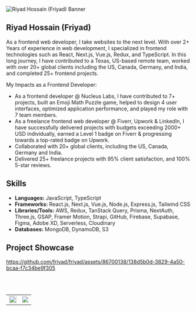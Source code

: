 ![Riyad Hossain (Friyad) Banner](https://github.com/friyad/friyad/assets/86700138/f92a4aa5-9747-4145-bc26-af9000965789)


## Riyad Hossain (Friyad)

As a frontend web developer, I take websites to the next level. With over 2+ Years of experience in web development, I specialized in frontend technologies such as React, Next.js, Vue.js, Redux, and TypeScript. In this long journey, I have contributed to a Texas, US-based remote team, worked with over 20+ global clients including the US, Canada, Germany, and India, and completed 25+ frontend projects.

My Impacts as a Frontend Developer:
- As a frontend developer @ Nucleus Labs, I have contributed to 7+ projects, built an Emoji Math Puzzle game, helped to design 4 user interfaces, optimized application performance, and played my role with 7 team members.
- As a freelance frontend web developer @ Fiverr, Upwork & LinkedIn, I have successfully delivered projects with budgets exceeding 2000+ USD individually, earned a Level 1 badge on Fiverr & progressing towards a top-rated badge on Upwork.
- Collaborated with 20+ global clients, including the US, Canada, Germany and India.
- Delivered 25+ freelance projects with 95% client satisfaction, and 100% 5-star reviews.

## Skills
- **Languages:** JavaScript, TypeScript
- **Frameworks:** React.js, Next.js, Vue.js, Node.js, Express.js, Tailwind CSS
- **Libraries/Tools:** AWS, Redux, TanStack Query, Prisma, NextAuth, Three.js, GSAP, Framer Motion, Strapi, GitHub,
Firebase, Supabase, Figma, Adobe XD, Serverless, Cloudinary
- **Databases:** MongoDB, DynamoDB, S3


## Project Showcase

https://github.com/friyad/friyad/assets/86700138/138d5b0d-3829-4a50-bcaa-f7c34be9f305




<br/><br/>

<table border="0px" align="center">
 <tr>
  <td>
<picture>
    <source media="(prefers-color-scheme: dark)" srcset="https://github-readme-stats.vercel.app/api?username=friyad&theme=chartreuse-dark&show_icons=true" />
    <img src='https://github-readme-stats.vercel.app/api?username=friyad&theme=default&show_icons=true' width='100%' height='auto'>
</picture>
  </td>
  <td>
<picture>
    <source media="(prefers-color-scheme: dark)" srcset="https://streak-stats.demolab.com?user=friyad&theme=dark" />
    <img src="https://streak-stats.demolab.com?user=friyad&theme=default" />
</picture>
  </td>  
 </tr>
</table>
